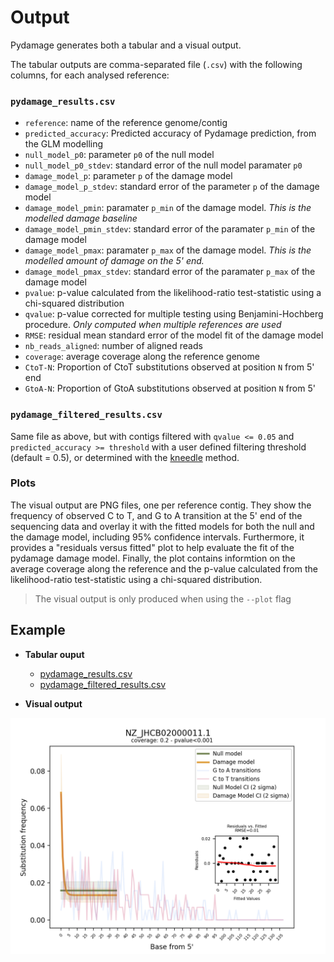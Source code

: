 # Output

Pydamage generates both a tabular and a visual output.

The tabular outputs are  comma-separated file (`.csv`) with the following columns, for each analysed reference:

### `pydamage_results.csv` 

* `reference`: name of the reference genome/contig
* `predicted_accuracy`: Predicted accuracy of Pydamage prediction, from the GLM modelling
* `null_model_p0`: parameter `p0` of the null model
* `null_model_p0_stdev`: standard error of the null model paramater `p0`
* `damage_model_p`: parameter `p` of the damage model
* `damage_model_p_stdev`: standard error of the parameter `p` of the damage model
* `damage_model_pmin`: paramater `p_min` of the damage model. *This is the modelled damage baseline*
* `damage_model_pmin_stdev`: standard error of the paramater `p_min` of the damage model
* `damage_model_pmax`: paramater `p_max` of the damage model. *This is the modelled amount of damage on the 5' end.*
* `damage_model_pmax_stdev`: standard error of the paramater `p_max` of the damage model
* `pvalue`: p-value calculated from the likelihood-ratio test-statistic using a chi-squared distribution
* `qvalue`: p-value corrected for multiple testing using Benjamini-Hochberg procedure. *Only computed when multiple references are used*
* `RMSE`: residual mean standard error of the model fit of the damage model
* `nb_reads_aligned`: number of aligned reads
* `coverage`: average coverage along the reference genome
* `CtoT-N`: Proportion of CtoT substitutions observed at position `N` from 5' end
* `GtoA-N`: Proportion of GtoA substitutions observed at position `N` from 5'


### `pydamage_filtered_results.csv` 

Same file as above, but with contigs filtered with `qvalue <= 0.05` and `predicted_accuracy >= threshold` with a user defined filtering threshold (default = 0.5), or determined with the [kneedle](https://ieeexplore.ieee.org/document/5961514) method.

### Plots

The visual output are PNG files, one per reference contig. They show the frequency of observed C to T, and G to A transition at the 5' end of the sequencing data and overlay it with the fitted models for both the null and the damage model, including 95% confidence intervals. Furthermore, it provides a "residuals versus fitted" plot to help evaluate the fit of the pydamage damage model. Finally, the plot contains informtion on the average coverage along the reference and the p-value calculated from the likelihood-ratio test-statistic using a chi-squared distribution.

> The visual output is only produced when using the `--plot` flag

## Example

* **Tabular ouput**
    * [pydamage_results.csv](https://raw.githubusercontent.com/maxibor/pydamage/master/docs/assets/pydamage_results.csv)
    * [pydamage_filtered_results.csv](https://raw.githubusercontent.com/maxibor/pydamage/master/docs/assets/pydamage_filtered_results.csv)
  
* **Visual output**

![pydamage_plot](../img/NZ_JHCB02000011.1.png)
